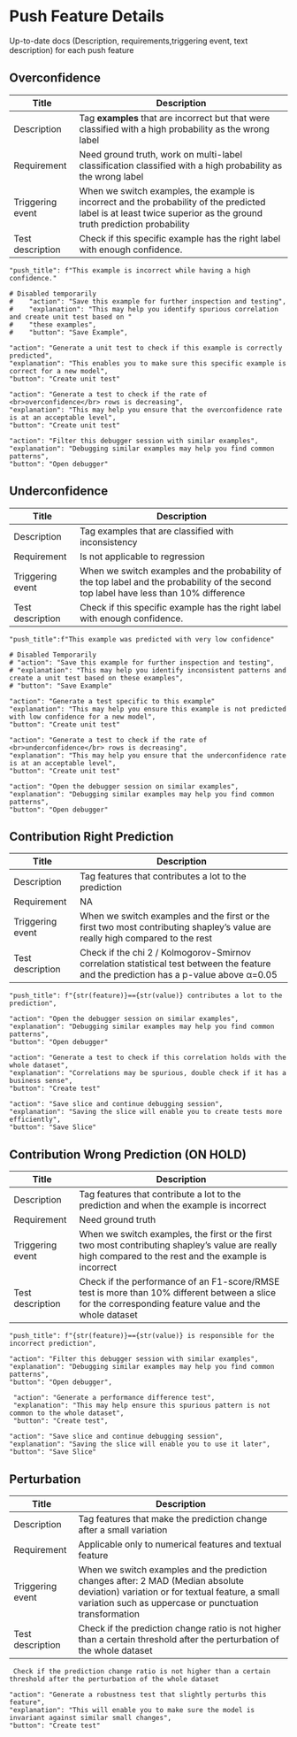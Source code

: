 # Push Feature Details

Up-to-date docs (Description, requirements,triggering event, text description) for each push feature

## Overconfidence

Title| Description
-- | --
Description| Tag **examples** that are incorrect but that were classified with a high probability as the wrong label
Requirement| Need ground truth, work on multi-label classification classified with a high probability as the wrong label
Triggering event | When we switch examples, the example is incorrect and the probability of the predicted label is at least twice superior as the ground truth prediction probability
Test description |  Check if this specific example has the right label with enough confidence.

```
"push_title": f"This example is incorrect while having a high confidence."
```

```
# Disabled temporarily
#    "action": "Save this example for further inspection and testing",
#    "explanation": "This may help you identify spurious correlation and create unit test based on "
#    "these examples",
#    "button": "Save Example",

"action": "Generate a unit test to check if this example is correctly predicted",
"explanation": "This enables you to make sure this specific example is correct for a new model",
"button": "Create unit test"

"action": "Generate a test to check if the rate of <br>overconfidence</br> rows is decreasing",
"explanation": "This may help you ensure that the overconfidence rate is at an acceptable level",
"button": "Create unit test"

"action": "Filter this debugger session with similar examples",
"explanation": "Debugging similar examples may help you find common patterns",
"button": "Open debugger"
```

## Underconfidence

Title| Description
-- | --
Description| Tag examples that are classified with inconsistency
Requirement| Is not applicable to regression
Triggering event | When we switch examples and the probability of the top label and the probability of the second top label have less than 10% difference
Test description |  Check if this specific example has the right label with enough confidence.

```
"push_title":f"This example was predicted with very low confidence"
```

```
# Disabled Temporarily
# "action": "Save this example for further inspection and testing",
# "explanation": "This may help you identify inconsistent patterns and create a unit test based on these examples",
# "button": "Save Example"

"action": "Generate a test specific to this example"
"explanation": "This may help you ensure this example is not predicted with low confidence for a new model",
"button": "Create unit test"

"action": "Generate a test to check if the rate of <br>underconfidence</br> rows is decreasing",
"explanation": "This may help you ensure that the underconfidence rate is at an acceptable level",
"button": "Create unit test"

"action": "Open the debugger session on similar examples",
"explanation": "Debugging similar examples may help you find common patterns",
"button": "Open debugger"
```

## Contribution Right Prediction

Title| Description
-- | --
Description|  Tag features that contributes a lot to the prediction
Requirement| NA
Triggering event | When we switch examples and the first or the first two most contributing shapley’s value are really high compared to the rest
Test description |  Check if the chi 2 / Kolmogorov-Smirnov correlation statistical test between the feature and the prediction has a p-value above α=0.05

```
"push_title": f"{str(feature)}=={str(value)} contributes a lot to the prediction",
```

```
"action": "Open the debugger session on similar examples",
"explanation": "Debugging similar examples may help you find common patterns",
"button": "Open debugger"

"action": "Generate a test to check if this correlation holds with the whole dataset",
"explanation": "Correlations may be spurious, double check if it has a business sense",
"button": "Create test"

"action": "Save slice and continue debugging session",
"explanation": "Saving the slice will enable you to create tests more efficiently",
"button": "Save Slice"
```

## Contribution Wrong Prediction (ON HOLD)

Title| Description
-- | --
Description| Tag features that contribute a lot to the prediction and when the example is incorrect
Requirement| Need ground truth
Triggering event | When we switch examples, the first or the first two most contributing shapley’s value are really high compared to the rest and the example is incorrect
Test description | Check if the performance of an F1-score/RMSE test is more than 10% different between a slice for the corresponding feature value and the whole dataset
```
"push_title": f"{str(feature)}=={str(value)} is responsible for the incorrect prediction",
```

```
"action": "Filter this debugger session with similar examples",
"explanation": "Debugging similar examples may help you find common patterns",
"button": "Open debugger",

 "action": "Generate a performance difference test",
 "explanation": "This may help ensure this spurious pattern is not common to the whole dataset",
 "button": "Create test",

"action": "Save slice and continue debugging session",
"explanation": "Saving the slice will enable you to use it later",
"button": "Save Slice"
```

## Perturbation 

Title| Description
-- | --
Description| Tag features that make the prediction change after a small variation
Requirement| Applicable only to numerical features and textual feature
Triggering event |  When we switch examples and the prediction changes after: 2 MAD (Median absolute deviation) variation or for textual feature, a small variation such as uppercase or punctuation transformation
Test description | Check if the prediction change ratio is not higher than a certain threshold after the perturbation of the whole dataset
```
 Check if the prediction change ratio is not higher than a certain threshold after the perturbation of the whole dataset
```

```
"action": "Generate a robustness test that slightly perturbs this feature",
"explanation": "This will enable you to make sure the model is invariant against similar small changes",
"button": "Create test"
```
